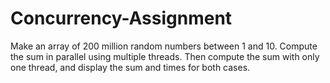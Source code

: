 # Concurrency-Assignment
Make an array of 200 million random numbers between 1 and 10. Compute the sum in parallel using multiple threads. Then compute the sum with only one thread, and display the sum and times for both cases.
